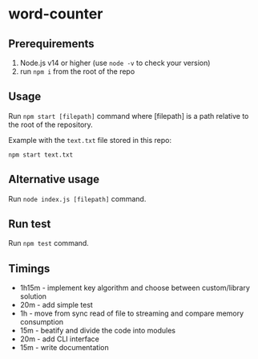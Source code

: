 # word-counter

## Prerequirements

1. Node.js v14 or higher (use `node -v` to check your version)
2. run `npm i` from the root of the repo

## Usage

Run `npm start [filepath]` command where [filepath] is a path relative to the root of the repository.

Example with the `text.txt` file stored in this repo:

`npm start text.txt`

## Alternative usage

Run `node index.js [filepath]` command.

## Run test

Run `npm test` command.

## Timings

- 1h15m - implement key algorithm and choose between custom/library solution
- 20m - add simple test
- 1h - move from sync read of file to streaming and compare memory consumption
- 15m - beatify and divide the code into modules
- 20m - add CLI interface
- 15m - write documentation

